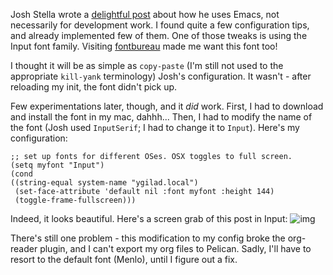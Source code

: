 Josh Stella wrote a [delightful post](https://blog.fugue.co/2015-11-11-guide-to-emacs.html) about how he uses Emacs, not necessarily for development work. I found quite a few configuration tips, and already implemented few of them. One of those tweaks is using the Input font family. Visiting [fontbureau](http://input.fontbureau.com) made me want this font too! 

I thought it will be as simple as `copy-paste` (I'm still not used to the appropriate `kill-yank` terminology) Josh's configuration. It wasn't - after reloading my init, the font didn't pick up. 

Few experimentations later, though, and it *did* work. First, I had to download and install the font in my mac, dahhh... Then, I had to modify the name of the font (Josh used `InputSerif`; I had to change it to `Input`). Here's my configuration:

    ;; set up fonts for different OSes. OSX toggles to full screen.
    (setq myfont "Input")
    (cond
    ((string-equal system-name "ygilad.local")
     (set-face-attribute 'default nil :font myfont :height 144)
     (toggle-frame-fullscreen)))

Indeed, it looks beautiful. Here's a screen grab of this post in Input:
![img](//media.prodissues.com/images/2015/11/emacs_with_input_font.png)

There's still one problem - this modification to my config broke the org-reader plugin, and I can't export my org files to Pelican. Sadly, I'll have to resort to the default font (Menlo), until I figure out a fix.